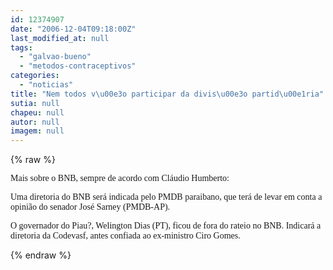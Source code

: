```yaml
---
id: 12374907
date: "2006-12-04T09:18:00Z"
last_modified_at: null
tags:
  - "galvao-bueno"
  - "metodos-contraceptivos"
categories:
  - "noticias"
title: "Nem todos v\u00e3o participar da divis\u00e3o partid\u00e1ria"
sutia: null
chapeu: null
autor: null
imagem: null
---
```

{% raw %}
<p><P><FONT face=Verdana>Mais sobre o BNB, sempre de acordo com Cláudio Humberto:</FONT></P></p>
<p><P><FONT face=Verdana>Uma diretoria do BNB será indicada pelo PMDB paraibano, que terá de levar em conta a opinião do senador José Sarney (PMDB-AP). </FONT></P></p>
<p><P><FONT face=Verdana>O governador do Piau?, Welington Dias (PT), ficou de fora do rateio no BNB. Indicará a diretoria da Codevasf, antes confiada ao ex-ministro Ciro Gomes.</FONT></P> </p>
{% endraw %}